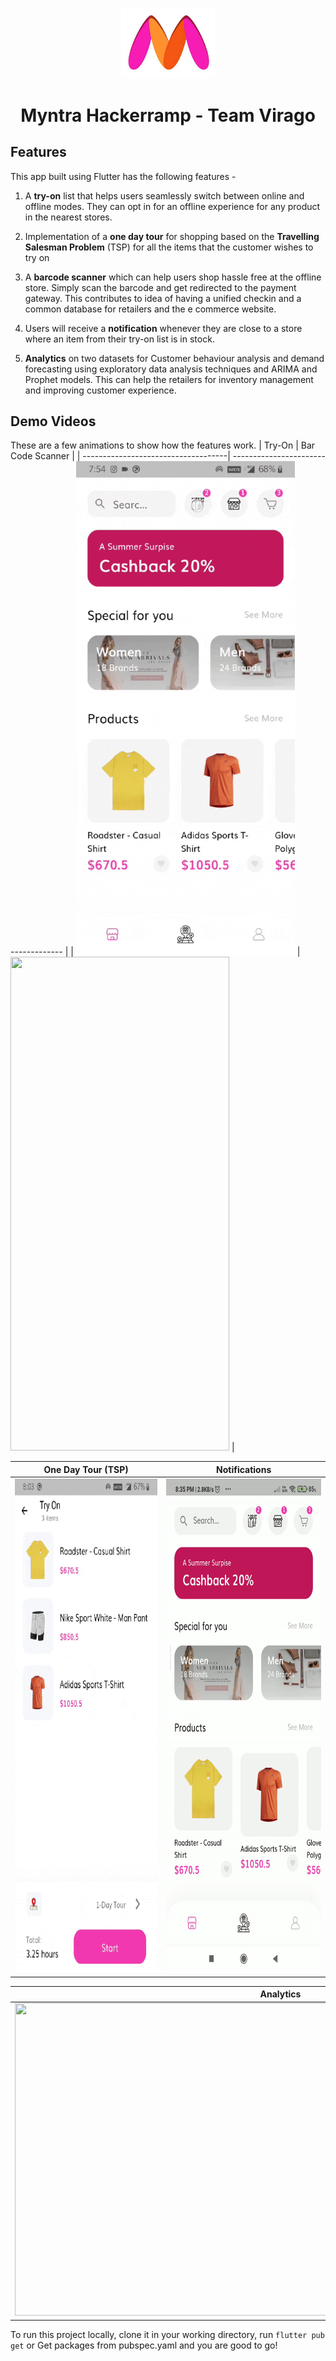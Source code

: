 <p align="center">
    <img alt="Myntra" src="/Myntra_App/assets/images/myntralogo.png" width="150">
</p>

<h1 align="center">
    Myntra Hackerramp - Team Virago
</h1>

## Features

This app built using Flutter has the following features - 

1. A **try-on** list that helps users seamlessly switch between online and offline modes. They can opt in for an offline experience for any product in the nearest stores.

2. Implementation of a **one day tour** for shopping based on the **Travelling Salesman Problem** (TSP) for all the items that the customer wishes to try on

3. A **barcode scanner** which can help users shop hassle free at the offline store. Simply scan the barcode and get redirected to the payment gateway. This contributes to idea of having a unified checkin and a common database for retailers and the e commerce website.

4. Users will receive a **notification** whenever they are close to a store where an item from their try-on list is in stock.

5. **Analytics** on two datasets for Customer behaviour analysis and demand forecasting using exploratory data analysis techniques and ARIMA and Prophet models. This can help the retailers for inventory management and improving customer experience.

## Demo Videos

These are a few animations to show how the features work.
|  Try-On                      |  Bar Code Scanner                            |
| ------------------------------------| ------------------------------------ |
| <img src="/demo_gifs/newTryOn.gif" width="350" height="790"/> | <img src="/demo_gifs/newBarCode.gif" width="350" height="790"/> |

| One Day Tour (TSP)                   | Notifications                     |
| ------------------------------------ | ------------------------------------ |
| <img src="/demo_gifs/map.gif" width="350" height="790"/> | <img src="/demo_gifs/notification.gif" width="350" height="790"/> |

| Analytics                            |
| ------------------------------------ |
| <img src="/demo_gifs/analytics.gif" width="850" height="500"/> |



To run this project locally, clone it in your working directory, run `flutter pub get` or Get packages from pubspec.yaml and you are good to go!
